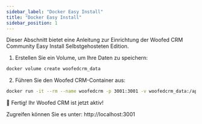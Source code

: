 ```yaml
---
sidebar_label: "Docker Easy Install"
title: "Docker Easy Install"
sidebar_position: 1
---
```


Dieser Abschnitt bietet eine Anleitung zur Einrichtung der Woofed CRM Community Easy Install Selbstgehosteten Edition.

1. Erstellen Sie ein Volume, um Ihre Daten zu speichern:

```bash
docker volume create woofedcrm_data
```

2. Führen Sie den Woofed CRM-Container aus:

```bash
docker run -it --rm --name woofedcrm -p 3001:3001 -v woofedcrm_data:/app/storage douglara/woofedcrm:easy-install-latest
```

🎉 Fertig! Ihr Woofed CRM ist jetzt aktiv!

Zugreifen können Sie es unter: http://localhost:3001
